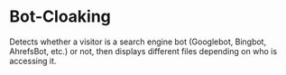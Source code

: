 # Bot-Cloaking
Detects whether a visitor is a search engine bot (Googlebot, Bingbot, AhrefsBot, etc.) or not, then displays different files depending on who is accessing it.
